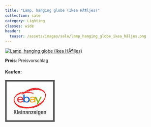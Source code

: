 ```yaml
---
title: "Lamp, hanging globe (Ikea HÃ¶ljes)"
collection: sale
category: Lighting
classes: wide
header: 
  teaser: /assets/images/sale/lamp_hanging_globe_ikea_hãljes.png
---
```




<a href="">
  <img src="/assets/images/sale/lamp_hanging_globe_ikea_hãljes.png" alt="Lamp, hanging globe (Ikea HÃ¶ljes)">
</a>

**Preis**: Preisvorschlag


#### Kaufen:
<a href="">
  <img src="/assets/images/ebay.png" alt="Ebay Kleinanzeigen" style="border: 5px solid #555">
</a>

